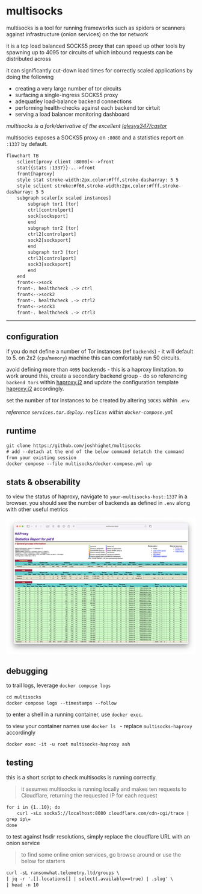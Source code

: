# multisocks

multisocks is a tool for running frameworks such as spiders or scanners against infrastructure (onion services) on the tor network

it is a tcp load balanced SOCKS5 proxy that can speed up other tools by spawning up to 4095 tor circuits of which inbound requests can be distributed across

it can significantly cut-down load times for correctly scaled applications by doing the following

- creating a very large number of tor circuits
- surfacing a single-ingress SOCKS5 proxy
- adequatley load-balance backend connections
- performing health-checks against each backend tor cirtuit
- serving a load balancer monitoring dashboard

_multisocks is a fork/derivative of the excellent [Iglesys347/castor](https://github.com/Iglesys347/castor)_

multisocks exposes a SOCKS5 proxy on `:8080` and a statistics report on `:1337` by default.

```mermaid
flowchart TB
    sclient[proxy client :8080]<-->front
    stat{{stats :1337}}-..->front
    front[haproxy]
    style stat stroke-width:2px,color:#fff,stroke-dasharray: 5 5
    style sclient stroke:#f66,stroke-width:2px,color:#fff,stroke-dasharray: 5 5
    subgraph scaler[x scaled instances]
        subgraph tor1 [tor]
        ctrl[controlport]
        sock[socksport]
        end
        subgraph tor2 [tor]
        ctrl2[controlport]
        sock2[socksport]
        end
        subgraph tor3 [tor]
        ctrl3[controlport]
        sock3[socksport]
        end
    end
    front<-->sock
    front-. healthcheck .-> ctrl
    front<-->sock2
    front-. healthcheck .-> ctrl2
    front<-->sock3
    front-. healthcheck .-> ctrl3
```

---

## configuration

if you do not define a number of Tor instances (ref `backends`) - it will default to 5. on 2x2 (`cpu`/`memory`) machine this can comfortably run 50 circuits.

avoid defining more than `4095` backends - this is a haproxy limitation. to work around this, create a secondary backend group - do so referencing `backend tors` within [haproxy.j2](haconfig/haproxy.j2) and update the configuration template [haproxy.j2](haconfig/haproxy.j2) accordingly.

set the number of tor instances to be created by altering `SOCKS` within `.env`

_reference `services.tor.deploy.replicas` within `docker-compose.yml`_
## runtime

```shell
git clone https://github.com/joshhighet/multisocks
# add --detach at the end of the below command detatch the command from your existing session
docker compose --file multisocks/docker-compose.yml up
```

## stats & obserability

to view the status of haproxy, navigate to `your-multisocks-host:1337` in a browser. you should see the number of backends as defined in `.env` along with other useful metrics

![haproxy stats, example](.github/ha-stats.png)

## debugging

to trail logs, leverage `docker compose logs`

```shell
cd multisocks
docker compose logs --timestamps --follow
```

to enter a shell in a running container, use `docker exec`.

to view your container names use `docker ls ` - replace `multisocks-haproxy` accordingly

```shell
docker exec -it -u root multisocks-haproxy ash
```

## testing

this is a short script to check multisocks is running correctly. 

> it assumes multisocks is running locally and makes ten requests to Cloudflare, returning the requested IP for each request

```shell
for i in {1..10}; do
    curl -sLx socks5://localhost:8080 cloudflare.com/cdn-cgi/trace | grep ip\=
done
```

to test against hsdir resolutions, simply replace the cloudflare URL with an onion service

> to find some online onion services, go browse around or use the below for starters

```shell
curl -sL ransomwhat.telemetry.ltd/groups \
| jq -r '.[].locations[] | select(.available==true) | .slug' \
| head -n 10
```
